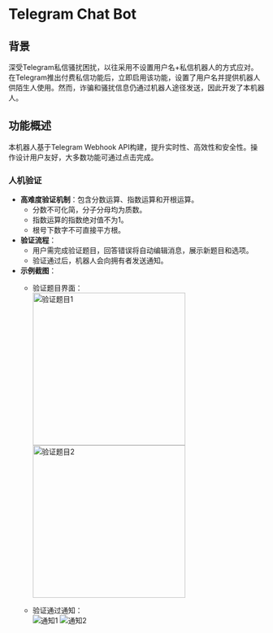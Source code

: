 # Telegram Chat Bot

## 背景
深受Telegram私信骚扰困扰，以往采用不设置用户名+私信机器人的方式应对。在Telegram推出付费私信功能后，立即启用该功能，设置了用户名并提供机器人供陌生人使用。然而，诈骗和骚扰信息仍通过机器人途径发送，因此开发了本机器人。

## 功能概述
本机器人基于Telegram Webhook API构建，提升实时性、高效性和安全性。操作设计用户友好，大多数功能可通过点击完成。

### 人机验证
- **高难度验证机制**：包含分数运算、指数运算和开根运算。
  - 分数不可化简，分子分母均为质数。
  - 指数运算的指数绝对值不为1。
  - 根号下数字不可直接平方根。
- **验证流程**：
  - 用户需完成验证题目，回答错误将自动编辑消息，展示新题目和选项。
  - 验证通过后，机器人会向拥有者发送通知。
- **示例截图**：
  - 验证题目界面：  
    <img src="https://github.com/user-attachments/assets/d3b77cab-aeab-43c9-a93e-5621990cfca1" alt="验证题目1" width="300" style="display:inline-block;" />  <img src="https://github.com/user-attachments/assets/8c00a672-ecfb-48d4-84a6-68aaa0c9ca49" alt="验证题目2" width="300" style="display:inline-block;" />
    
  - 验证通过通知：  
    ![通知1](https://github.com/user-attachments/assets/507cb6c7-b1ac-4d27-bdcf-cefe9ea18908)      ![通知2](https://github.com/user-attachments/assets/39dd2db9-93fa-4e84-a956-d2f6c6b42423)


